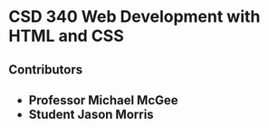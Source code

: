 <h1> CSD 340 Web Development with HTML and CSS </h1>
<h2> Contributors <h2>
<ul> 
  <li> Professor Michael McGee </li>
  <li> Student Jason Morris </li>
 </ul>
